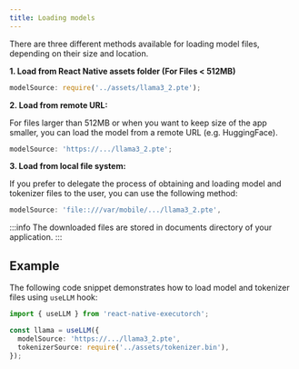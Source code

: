 ```yaml
---
title: Loading models
---
```


There are three different methods available for loading model files, depending on their size and location.

**1. Load from React Native assets folder (For Files < 512MB)**

```typescript
modelSource: require('../assets/llama3_2.pte');
```

**2. Load from remote URL:**

For files larger than 512MB or when you want to keep size of the app smaller, you can load the model from a remote URL (e.g. HuggingFace).

```typescript
modelSource: 'https://.../llama3_2.pte';
```

**3. Load from local file system:**

If you prefer to delegate the process of obtaining and loading model and tokenizer files to the user, you can use the following method:

```typescript
modelSource: 'file::///var/mobile/.../llama3_2.pte',
```

:::info
The downloaded files are stored in documents directory of your application.
:::

## Example

The following code snippet demonstrates how to load model and tokenizer files using `useLLM` hook:

```typescript
import { useLLM } from 'react-native-executorch';

const llama = useLLM({
  modelSource: 'https://.../llama3_2.pte',
  tokenizerSource: require('../assets/tokenizer.bin'),
});
```

